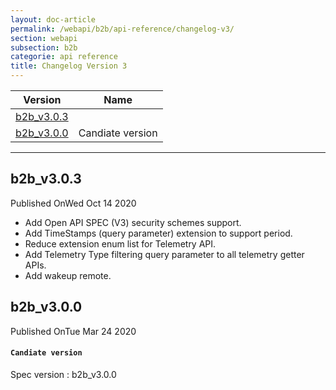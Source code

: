 ```yaml
---
layout: doc-article
permalink: /webapi/b2b/api-reference/changelog-v3/
section: webapi
subsection: b2b
categorie: api reference 
title: Changelog Version 3
---
```




Version|Name
-|-
[b2b_v3.0.3](#b2b_v303) | 
[b2b_v3.0.0](#b2b_v300) | Candiate version


<hr>

## b2b_v3.0.3

<div class="tags has-addons is-pulled-right"><span class="tag is-dark">Published On</span><span class="tag is-info">Wed Oct 14 2020</span></div>


- Add Open API SPEC (V3) security schemes support.
- Add TimeStamps (query parameter) extension to support period.
- Reduce extension enum list for Telemetry API.
- Add Telemetry Type filtering query parameter to all telemetry getter APIs.
- Add wakeup remote.

## b2b_v3.0.0

<div class="tags has-addons is-pulled-right"><span class="tag is-dark">Published On</span><span class="tag is-info">Tue Mar 24 2020</span></div>

#### `Candiate version`
Spec version : b2b_v3.0.0

